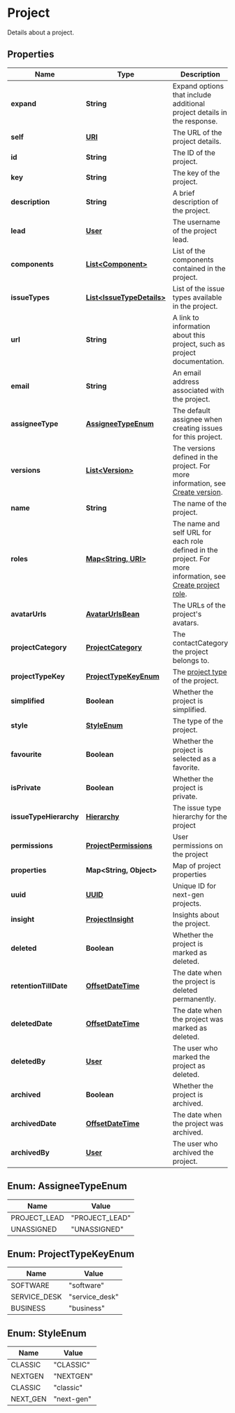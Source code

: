 

# Project

Details about a project.
## Properties

Name | Type | Description | Notes
------------ | ------------- | ------------- | -------------
**expand** | **String** | Expand options that include additional project details in the response. |  [optional] [readonly]
**self** | [**URI**](URI.md) | The URL of the project details. |  [optional] [readonly]
**id** | **String** | The ID of the project. |  [optional]
**key** | **String** | The key of the project. |  [optional] [readonly]
**description** | **String** | A brief description of the project. |  [optional] [readonly]
**lead** | [**User**](User.md) | The username of the project lead. |  [optional] [readonly]
**components** | [**List&lt;Component&gt;**](Component.md) | List of the components contained in the project. |  [optional] [readonly]
**issueTypes** | [**List&lt;IssueTypeDetails&gt;**](IssueTypeDetails.md) | List of the issue types available in the project. |  [optional] [readonly]
**url** | **String** | A link to information about this project, such as project documentation. |  [optional] [readonly]
**email** | **String** | An email address associated with the project. |  [optional]
**assigneeType** | [**AssigneeTypeEnum**](#AssigneeTypeEnum) | The default assignee when creating issues for this project. |  [optional] [readonly]
**versions** | [**List&lt;Version&gt;**](Version.md) | The versions defined in the project. For more information, see [Create version](#api-rest-api-3-version-post). |  [optional] [readonly]
**name** | **String** | The name of the project. |  [optional] [readonly]
**roles** | [**Map&lt;String, URI&gt;**](URI.md) | The name and self URL for each role defined in the project. For more information, see [Create project role](#api-rest-api-3-role-post). |  [optional] [readonly]
**avatarUrls** | [**AvatarUrlsBean**](AvatarUrlsBean.md) | The URLs of the project&#39;s avatars. |  [optional] [readonly]
**projectCategory** | [**ProjectCategory**](ProjectCategory.md) | The contactCategory the project belongs to. |  [optional] [readonly]
**projectTypeKey** | [**ProjectTypeKeyEnum**](#ProjectTypeKeyEnum) | The [project type](https://confluence.atlassian.com/x/GwiiLQ#Jiraapplicationsoverview-Productfeaturesandprojecttypes) of the project. |  [optional] [readonly]
**simplified** | **Boolean** | Whether the project is simplified. |  [optional] [readonly]
**style** | [**StyleEnum**](#StyleEnum) | The type of the project. |  [optional] [readonly]
**favourite** | **Boolean** | Whether the project is selected as a favorite. |  [optional]
**isPrivate** | **Boolean** | Whether the project is private. |  [optional] [readonly]
**issueTypeHierarchy** | [**Hierarchy**](Hierarchy.md) | The issue type hierarchy for the project |  [optional] [readonly]
**permissions** | [**ProjectPermissions**](ProjectPermissions.md) | User permissions on the project |  [optional] [readonly]
**properties** | **Map&lt;String, Object&gt;** | Map of project properties |  [optional] [readonly]
**uuid** | [**UUID**](UUID.md) | Unique ID for next-gen projects. |  [optional] [readonly]
**insight** | [**ProjectInsight**](ProjectInsight.md) | Insights about the project. |  [optional] [readonly]
**deleted** | **Boolean** | Whether the project is marked as deleted. |  [optional] [readonly]
**retentionTillDate** | [**OffsetDateTime**](OffsetDateTime.md) | The date when the project is deleted permanently. |  [optional] [readonly]
**deletedDate** | [**OffsetDateTime**](OffsetDateTime.md) | The date when the project was marked as deleted. |  [optional] [readonly]
**deletedBy** | [**User**](User.md) | The user who marked the project as deleted. |  [optional] [readonly]
**archived** | **Boolean** | Whether the project is archived. |  [optional] [readonly]
**archivedDate** | [**OffsetDateTime**](OffsetDateTime.md) | The date when the project was archived. |  [optional] [readonly]
**archivedBy** | [**User**](User.md) | The user who archived the project. |  [optional] [readonly]



## Enum: AssigneeTypeEnum

Name | Value
---- | -----
PROJECT_LEAD | &quot;PROJECT_LEAD&quot;
UNASSIGNED | &quot;UNASSIGNED&quot;



## Enum: ProjectTypeKeyEnum

Name | Value
---- | -----
SOFTWARE | &quot;software&quot;
SERVICE_DESK | &quot;service_desk&quot;
BUSINESS | &quot;business&quot;



## Enum: StyleEnum

Name | Value
---- | -----
CLASSIC | &quot;CLASSIC&quot;
NEXTGEN | &quot;NEXTGEN&quot;
CLASSIC | &quot;classic&quot;
NEXT_GEN | &quot;next-gen&quot;



